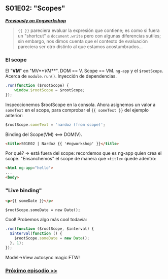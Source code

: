 ## S01E02: "Scopes"

[**_Previously on #ngworkshop_**](https://github.com/Nardoz/ngworkshop/tree/master/src/s01e01)

> `{{ }}` pareciera evaluar la expresión que contiene; es como si fuera un "shortcut" a `document.write` pero con algunas diferencias sutiles; sin embargo, nos dimos cuenta que el contexto de evaluación pareciera ser otro distinto al que estamos acostumbrados...

### El scope

El "**VM**" en "MV**_VM_**". DOM == V. Scope == VM. `ng-app` y el `$rootScope`. Acerca de `module.run()`. Inyección de dependencias.

```js
.run(function ($rootScope) {
    window.$rootScope = $rootScope;
});
```

Inspeccionemos $rootScope en la consola. Ahora asignemos un valor a `someText` en el scope, para comprobar el `{{ someText }}` del ejemplo anterior:

```js
$rootScope.someText = 'nardoz (from scope)';
```

Binding del Scope(VM) <==> DOM(V).

```html
<title>S01E02 | Nardoz {{ '#ngworkshop' }}</title>
```

Por qué? => está fuera del scope: recordemos que es ng-app quien crea el scope. "Ensanchemos" el scope de manera que `<title>` quede adentro:

```html
<html ng-app="hello">
...
<body>
```

### "Live binding"

```html
<p>{{ someDate }}</p>
```

```
$rootScope.someDate = new Date();
```

Cool! Probemos algo más cool todavía:

```js
.run(function ($rootScope, $interval) {
  $interval(function () {
    $rootScope.someDate = new Date();
  }, 1);
});
```

Model->View autosync magic FTW!

### [Próximo episodio >>](https://github.com/Nardoz/ngworkshop/tree/master/src/s01e03)
